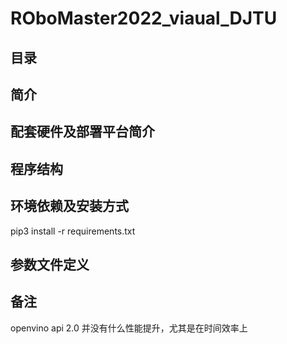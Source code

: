 # ROboMaster2022_viaual_DJTU

## 目录

## 简介

## 配套硬件及部署平台简介

## 程序结构

## 环境依赖及安装方式

pip3 install -r requirements.txt 

## 参数文件定义

## 备注

openvino api 2.0 并没有什么性能提升，尤其是在时间效率上